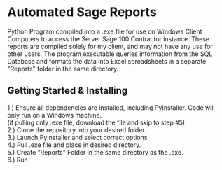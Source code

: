 # Automated Sage Reports

Python Program compiled into a .exe file for use on Windows Client Computers to access the Server Sage 100 Contractor instance. These reports are compiled solely for my client, and may not have any use for other users.
The program executable queries information from the SQL Database and formats the data into Excel spreadsheets in a separate "Reports" folder in the same directory.

## Getting Started & Installing
  1.) Ensure all dependencies are installed, including PyInstaller. Code will only run on a Windows machine. <br/>
      (if pulling only .exe file, download the file and skip to step #5) <br/>
  2.) Clone the repository into your desired folder. <br/>
  3.) Launch PyInstaller and select correct options. <br/>
  4.) Pull .exe file and place in desired directory. <br/>
  5.) Create "Reports" Folder in the same directory as the .exe. <br/>
  6.) Run <br/>

